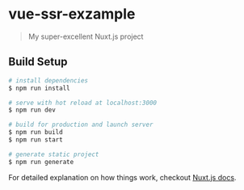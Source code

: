 # vue-ssr-exzample

> My super-excellent Nuxt.js project

## Build Setup

``` bash
# install dependencies
$ npm run install

# serve with hot reload at localhost:3000
$ npm run dev

# build for production and launch server
$ npm run build
$ npm run start

# generate static project
$ npm run generate
```

For detailed explanation on how things work, checkout [Nuxt.js docs](https://nuxtjs.org).
